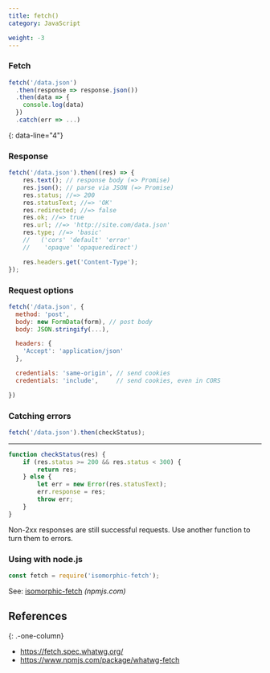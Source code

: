```yaml
---
title: fetch()
category: JavaScript

weight: -3
---
```


### Fetch

```js
fetch('/data.json')
  .then(response => response.json())
  .then(data => {
    console.log(data)
  })
  .catch(err => ...)
```

{: data-line="4"}

### Response

```js
fetch('/data.json').then((res) => {
    res.text(); // response body (=> Promise)
    res.json(); // parse via JSON (=> Promise)
    res.status; //=> 200
    res.statusText; //=> 'OK'
    res.redirected; //=> false
    res.ok; //=> true
    res.url; //=> 'http://site.com/data.json'
    res.type; //=> 'basic'
    //   ('cors' 'default' 'error'
    //    'opaque' 'opaqueredirect')

    res.headers.get('Content-Type');
});
```

### Request options

```js
fetch('/data.json', {
  method: 'post',
  body: new FormData(form), // post body
  body: JSON.stringify(...),

  headers: {
    'Accept': 'application/json'
  },

  credentials: 'same-origin', // send cookies
  credentials: 'include',     // send cookies, even in CORS

})
```

### Catching errors

```js
fetch('/data.json').then(checkStatus);
```

---

```js
function checkStatus(res) {
    if (res.status >= 200 && res.status < 300) {
        return res;
    } else {
        let err = new Error(res.statusText);
        err.response = res;
        throw err;
    }
}
```

Non-2xx responses are still successful requests. Use another function to turn them to errors.

### Using with node.js

```js
const fetch = require('isomorphic-fetch');
```

See: [isomorphic-fetch](https://npmjs.com/package/isomorphic-fetch) _(npmjs.com)_

## References

{: .-one-column}

-   <https://fetch.spec.whatwg.org/>
-   <https://www.npmjs.com/package/whatwg-fetch>
